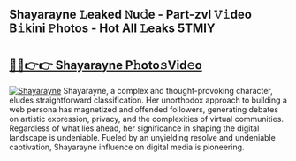 ## Shayarayne 𝙻eaked 𝙽u𝚍e - Part-zvl 𝚅𝚒deo B𝚒kini 𝙿hotos - Hot All 𝙻eaks 5TMIY

# <h2><a href="http://ld24t9.urlbe.top/?page=Shayarayne">🔗🔗👉👉 Shayarayne P𝚑oto𝚜Vid𝚎o</a></h2>

[![Shayarayne](https://i.imgur.com/eBuTRDB.gif)](http://ld24t9.urlbe.top/?page=Shayarayne)
Shayarayne, a complex and thought-provoking character, eludes straightforward classification. Her unorthodox approach to building a web persona has magnetized and offended followers, generating debates on artistic expression, privacy, and the complexities of virtual communities. Regardless of what lies ahead, her significance in shaping the digital landscape is undeniable. Fueled by an unyielding resolve and undeniable captivation, Shayarayne influence on digital media is pioneering.
